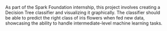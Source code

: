 As part of the Spark Foundation internship, this project involves creating a Decision Tree classifier and visualizing it graphically. The classifier should be able to predict the right class of iris flowers when fed new data, showcasing the ability to handle intermediate-level machine learning tasks.